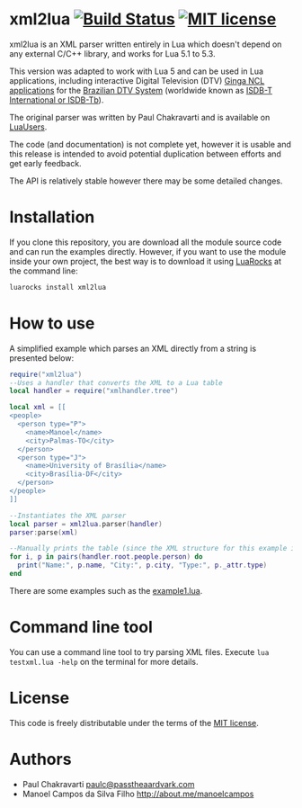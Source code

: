 
# xml2lua [![Build Status](https://travis-ci.org/manoelcampos/xml2lua.svg?branch=master)](https://travis-ci.org/manoelcampos/xml2lua) [![MIT license](http://img.shields.io/badge/license-MIT-brightgreen.svg)](http://opensource.org/licenses/MIT)

xml2lua is an XML parser written entirely in Lua which doesn't depend on any external C/C++ library, 
and works for Lua 5.1 to 5.3.

This version was adapted to work with Lua 5 and can be used in Lua applications, including
interactive Digital Television (DTV) [Ginga NCL applications](http://gingancl.org.br/en) for the [Brazilian DTV System](http://www.dtv.org.br) 
(worldwide known as [ISDB-T International or ISDB-Tb](https://en.wikipedia.org/wiki/ISDB-T_International)).

The original parser was written by Paul Chakravarti and is available on [LuaUsers](http://lua-users.org/wiki/LuaXml).

The code (and documentation) is not complete yet, however it is usable and this release is intended to avoid potential duplication between efforts and get early feedback.

The API is relatively stable however there may be some detailed changes.

# Installation
If you clone this repository, you are download all the module source code and can run the examples directly.
However, if you want to use the module inside your own project, the best way is to download it using 
[LuaRocks](https://luarocks.org/modules/manoelcampos/xml2lua) at the command line:

```bash
luarocks install xml2lua
```

# How to use
A simplified example which parses an XML directly from a string is presented below:

```lua
require("xml2lua")
--Uses a handler that converts the XML to a Lua table
local handler = require("xmlhandler.tree")

local xml = [[
<people>
  <person type="P">
    <name>Manoel</name>
    <city>Palmas-TO</city>
  </person>
  <person type="J">
    <name>University of Brasília</name>
    <city>Brasília-DF</city>
  </person>  
</people>    
]]

--Instantiates the XML parser
local parser = xml2lua.parser(handler)
parser:parse(xml)

--Manually prints the table (since the XML structure for this example is previously known)
for i, p in pairs(handler.root.people.person) do
  print("Name:", p.name, "City:", p.city, "Type:", p._attr.type)
end
```

There are some examples such as the [example1.lua](example1.lua). 

# Command line tool
You can use a command line tool to try parsing XML files.
Execute `lua testxml.lua -help` on the terminal for more details.

# License
This code is freely distributable under the terms of the [MIT license](LICENSE).

# Authors
  - Paul Chakravarti paulc@passtheaardvark.com
  - Manoel Campos da Silva Filho http://about.me/manoelcampos
